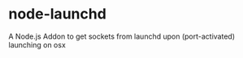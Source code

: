 node-launchd
============

A Node.js Addon to get sockets from launchd upon (port-activated) launching on osx

